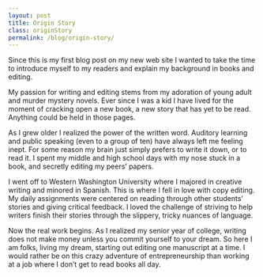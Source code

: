 ```yaml
---
layout: post
title: Origin Story
class: originStory
permalink: /blog/origin-story/
---
```


Since this is my first blog post on my new web site I wanted to take the time to introduce myself to my readers and explain my background in books and editing.

My passion for writing and editing stems from my adoration of young adult and murder mystery novels. Ever since I was a kid I have lived for the moment of cracking open a new book, a new story that has yet to be read. Anything could be held in those pages.

As I grew older I realized the power of the written word. Auditory learning and public speaking (even to a group of ten) have always left me feeling inept. For some reason my brain just simply prefers to write it down, or to read it. I spent my middle and high school days with my nose stuck in a book, and secretly editing my peers’ papers. 

I went off to Western Washington University where I majored in creative writing and minored in Spanish. This is where I fell in love with copy editing. My daily assignments were centered on reading through other students’ stories and giving critical feedback. I loved the challenge of striving to help writers finish their stories through the slippery, tricky nuances of language.

Now the real work begins. As I realized my senior year of college, writing does not make money unless you commit yourself to your dream. So here I am folks, living my dream, starting out editing one manuscript at a time. I would rather be on this crazy adventure of entrepreneurship than working at a job where I don’t get to read books all day.
